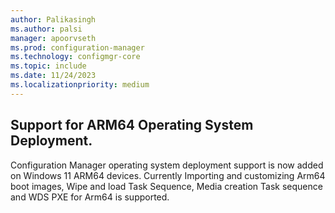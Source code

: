```yaml
---
author: Palikasingh
ms.author: palsi
manager: apoorvseth
ms.prod: configuration-manager
ms.technology: configmgr-core
ms.topic: include
ms.date: 11/24/2023
ms.localizationpriority: medium
---
```


## <a name="bkmk_Autodash"></a> Support for ARM64 Operating System Deployment. 
<!--1459666-->
Configuration Manager operating system deployment support is now added on Windows 11 ARM64 devices. Currently Importing and customizing Arm64 boot images, Wipe and load Task Sequence, Media creation Task sequence and WDS PXE for Arm64 is supported.    

